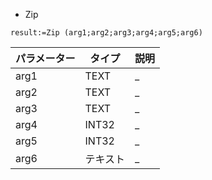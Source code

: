 * Zip

```
result:=Zip (arg1;arg2;arg3;arg4;arg5;arg6)
```

パラメーター|タイプ| 説明
-|-|-
arg1|TEXT|_ 
arg2|TEXT|_ 
arg3|TEXT|_
arg4|INT32|_ 
arg5|INT32|_ 
arg6|テキスト|_ 
